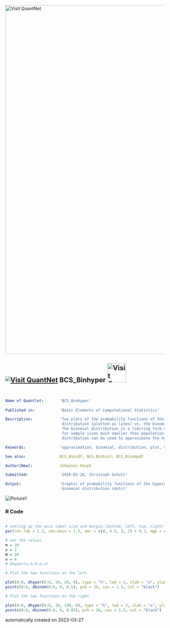 [<img src="https://github.com/QuantLet/Styleguide-and-FAQ/blob/master/pictures/banner.png" width="1100" alt="Visit QuantNet">](http://quantlet.de/)

## [<img src="https://github.com/QuantLet/Styleguide-and-FAQ/blob/master/pictures/qloqo.png" alt="Visit QuantNet">](http://quantlet.de/) **BCS_Binhyper** [<img src="https://github.com/QuantLet/Styleguide-and-FAQ/blob/master/pictures/QN2.png" width="60" alt="Visit QuantNet 2.0">](http://quantlet.de/)

```yaml


Name of Quantlet:       'BCS_Binhyper'
 
Published in:           'Basic Elements of Computational Statistics'

Description:            'Two plots of the probability functions of the hypergeometric
                         distribution (plotted as lines) vs. the binomial distribution (plotted as dots).
                         The binomial distribution is a limiting form of the hypergeometric distribution,
                         for sample sizes much smaller than population size. In that case, the binomial
                         distribution can be used to approximate the hypergeometric distribution.'

Keywords:               'approximation, binomial, distribution, plot, visualization'

See also:               BCS_Bincdf, BCS_Binhist, BCS_Binompdf

Author[New]:            Johannes Haupt

Submitted:              '2016-01-28, Christoph Schult'

Output:                 'Graphic of probability functions of the hypergeometric (lines) vs.
                         binomial distribution (dots)'

```

![Picture1](BCS_Binhyper.png)

### R Code
```r

# setting up the axis label size and margin (bottom, left, top, right)
par(cex.lab = 1.2, cex.main = 1.5, mar = c(4, 4.5, 3, 2) + 0.1, mgp = c(2.8, 1, 0), mfrow = c(1, 2))

# set the values
m = 10
x = 2
N = 20
n = 6
# dhyper(x,m,N-m,n)

# Plot the two functions on the left

plot(0:6, dhyper(0:6, 10, 10, 6), type = "h", lwd = 2, xlab = "x", ylab = "Probability ", main = "H(6, 10, 20) vs. B(6, 0.5)")
points(0:6, dbinom(0:6, 6, 0.5), pch = 16, cex = 1.5, col = "black")

# Plot the two functions on the right

plot(0:6, dhyper(0:6, 10, 190, 6), type = "h", lwd = 2, xlab = "x", ylab = "Probability ", main = "H(6, 10, 200) vs. B(6, 0.05)")
points(0:6, dbinom(0:6, 6, 0.05), pch = 16, cex = 1.5, col = "black")
```

automatically created on 2023-03-27